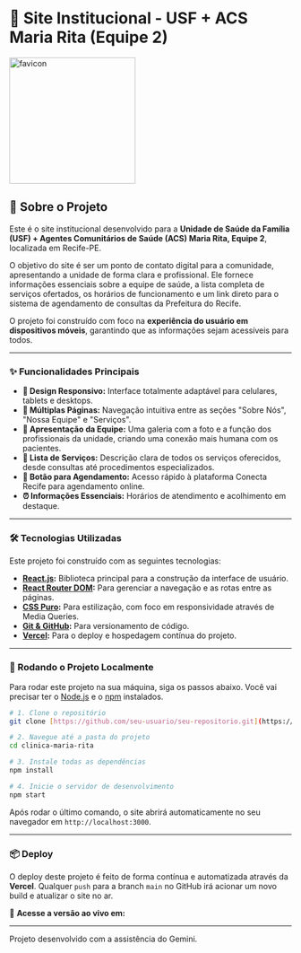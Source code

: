 # 🏥 Site Institucional - USF + ACS Maria Rita (Equipe 2)

<img width="225" height="225" alt="favicon" src="https://github.com/user-attachments/assets/c6d30f17-ed3f-45c1-b281-95f2104f94b7" />

## 📄 Sobre o Projeto


Este é o site institucional desenvolvido para a **Unidade de Saúde da Família (USF) + Agentes Comunitários de Saúde (ACS) Maria Rita, Equipe 2**, localizada em Recife-PE.

O objetivo do site é ser um ponto de contato digital para a comunidade, apresentando a unidade de forma clara e profissional. Ele fornece informações essenciais sobre a equipe de saúde, a lista completa de serviços ofertados, os horários de funcionamento e um link direto para o sistema de agendamento de consultas da Prefeitura do Recife.

O projeto foi construído com foco na **experiência do usuário em dispositivos móveis**, garantindo que as informações sejam acessíveis para todos.

---

### ✨ Funcionalidades Principais

* **🎨 Design Responsivo:** Interface totalmente adaptável para celulares, tablets e desktops.
* **📄 Múltiplas Páginas:** Navegação intuitiva entre as seções "Sobre Nós", "Nossa Equipe" e "Serviços".
* **👥 Apresentação da Equipe:** Uma galeria com a foto e a função dos profissionais da unidade, criando uma conexão mais humana com os pacientes.
* **🔧 Lista de Serviços:** Descrição clara de todos os serviços oferecidos, desde consultas até procedimentos especializados.
* **📅 Botão para Agendamento:** Acesso rápido à plataforma Conecta Recife para agendamento online.
* **⏰ Informações Essenciais:** Horários de atendimento e acolhimento em destaque.

---

### 🛠️ Tecnologias Utilizadas

Este projeto foi construído com as seguintes tecnologias:

* **[React.js](https://reactjs.org/):** Biblioteca principal para a construção da interface de usuário.
* **[React Router DOM](https://reactrouter.com/):** Para gerenciar a navegação e as rotas entre as páginas.
* **[CSS Puro](https://developer.mozilla.org/pt-BR/docs/Web/CSS):** Para estilização, com foco em responsividade através de Media Queries.
* **[Git & GitHub](https://github.com/):** Para versionamento de código.
* **[Vercel](https://vercel.com/):** Para o deploy e hospedagem contínua do projeto.

---

### 🚀 Rodando o Projeto Localmente

Para rodar este projeto na sua máquina, siga os passos abaixo. Você vai precisar ter o [Node.js](https://nodejs.org/en/) e o [npm](https://www.npmjs.com/) instalados.

```bash
# 1. Clone o repositório
git clone [https://github.com/seu-usuario/seu-repositorio.git](https://github.com/seu-usuario/seu-repositorio.git)

# 2. Navegue até a pasta do projeto
cd clinica-maria-rita

# 3. Instale todas as dependências
npm install

# 4. Inicie o servidor de desenvolvimento
npm start
```

Após rodar o último comando, o site abrirá automaticamente no seu navegador em `http://localhost:3000`.

---

### 📦 Deploy

O deploy deste projeto é feito de forma contínua e automatizada através da **Vercel**. Qualquer `push` para a branch `main` no GitHub irá acionar um novo build e atualizar o site no ar.

🔗 **Acesse a versão ao vivo em:** [](https://usf-acs-maria-rita.vercel.app/)

---

Projeto desenvolvido com a assistência do Gemini.
